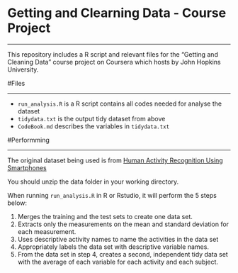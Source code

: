# Getting and Clearning Data - Course Project

---

This repository includes a R script and relevant files for the “Getting and Cleaning Data” course project on Coursera which hosts by John Hopkins University.

#Files

---

* `run_analysis.R` is a R script contains all codes needed for analyse the dataset
* `tidydata.txt` is the output tidy dataset from above
* `CodeBook.md` describes the variables in `tidydata.txt`

#Performming

---

The original dataset being used is from [Human Activity Recognition Using Smartphones](http://archive.ics.uci.edu/ml/datasets/Human+Activity+Recognition+Using+Smartphones)

You should unzip the data folder in your working directory.

When running `run_analysis.R` in R or Rstudio, it will perform the 5 steps below:

1. Merges the training and the test sets to create one data set.
2. Extracts only the measurements on the mean and standard deviation for each measurement. 
3. Uses descriptive activity names to name the activities in the data set
4. Appropriately labels the data set with descriptive variable names. 
5. From the data set in step 4, creates a second, independent tidy data set with the average of each variable for each activity and each subject.